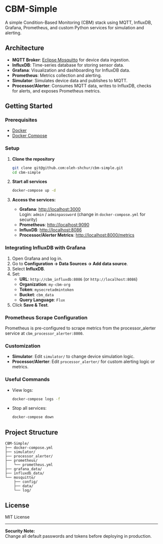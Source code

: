 # CBM-Simple

A simple Condition-Based Monitoring (CBM) stack using MQTT, InfluxDB, Grafana, Prometheus, and custom Python services for simulation and alerting.

## Architecture

- **MQTT Broker**: [Eclipse Mosquitto](https://mosquitto.org/) for device data ingestion.
- **InfluxDB**: Time-series database for storing sensor data.
- **Grafana**: Visualization and dashboarding for InfluxDB data.
- **Prometheus**: Metrics collection and alerting.
- **Simulator**: Simulates device data and publishes to MQTT.
- **Processor/Alerter**: Consumes MQTT data, writes to InfluxDB, checks for alerts, and exposes Prometheus metrics.

## Getting Started

### Prerequisites

- [Docker](https://www.docker.com/products/docker-desktop)
- [Docker Compose](https://docs.docker.com/compose/)

### Setup

1. **Clone the repository**
   ```sh
   git clone git@github.com:oleh-shchur/cbm-simple.git
   cd cbm-simple
   ```

2. **Start all services**
   ```sh
   docker-compose up -d
   ```

3. **Access the services:**
   - **Grafana**: [http://localhost:3000](http://localhost:3000)  
     Login: `admin` / `adminpassword` (change in `docker-compose.yml` for security)
   - **Prometheus**: [http://localhost:9090](http://localhost:9090)
   - **InfluxDB**: [http://localhost:8086](http://localhost:8086)
   - **Processor/Alerter Metrics**: [http://localhost:8000/metrics](http://localhost:8000/metrics)

### Integrating InfluxDB with Grafana

1. Open Grafana and log in.
2. Go to **Configuration → Data Sources → Add data source**.
3. Select **InfluxDB**.
4. Set:
   - **URL**: `http://cbm_influxdb:8086` (or `http://localhost:8086`)
   - **Organization**: `my-cbm-org`
   - **Token**: `mysecretadmintoken`
   - **Bucket**: `cbm_data`
   - **Query Language**: `Flux`
5. Click **Save & Test**.

### Prometheus Scrape Configuration

Prometheus is pre-configured to scrape metrics from the processor_alerter service at `cbm_processor_alerter:8000`.

### Customization

- **Simulator**: Edit `simulator/` to change device simulation logic.
- **Processor/Alerter**: Edit `processor_alerter/` for custom alerting logic or metrics.

### Useful Commands

- View logs:  
  ```sh
  docker-compose logs -f
  ```
- Stop all services:  
  ```sh
  docker-compose down
  ```

## Project Structure

```
CBM-Simple/
├── docker-compose.yml
├── simulator/
├── processor_alerter/
├── prometheus/
│   └── prometheus.yml
├── grafana_data/
├── influxdb_data/
└── mosquitto/
    ├── config/
    ├── data/
    └── log/
```

## License

MIT License

---

**Security Note:**  
Change all default passwords and tokens before deploying in production.